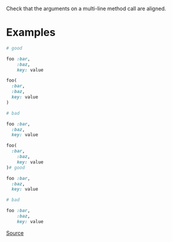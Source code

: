 
Check that the arguments on a multi-line method call are aligned.

# Examples

```ruby
# good

foo :bar,
    :baz,
    key: value

foo(
  :bar,
  :baz,
  key: value
)

# bad

foo :bar,
  :baz,
  key: value

foo(
  :bar,
    :baz,
    key: value
)# good

foo :bar,
  :baz,
  key: value

# bad

foo :bar,
    :baz,
    key: value
```

[Source](http://www.rubydoc.info/gems/rubocop/RuboCop/Cop/Layout/ArgumentAlignment)
